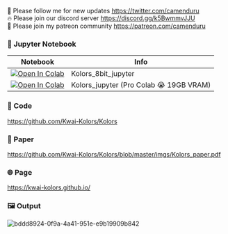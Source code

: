 🐣 Please follow me for new updates https://twitter.com/camenduru <br />
🔥 Please join our discord server https://discord.gg/k5BwmmvJJU <br />
🥳 Please join my patreon community https://patreon.com/camenduru <br />

### 🍊 Jupyter Notebook

| Notebook | Info
| --- | --- |
[![Open In Colab](https://colab.research.google.com/assets/colab-badge.svg)](https://colab.research.google.com/github/camenduru/Kolors-jupyter/blob/main/Kolors_8bit_jupyter.ipynb) | Kolors_8bit_jupyter
[![Open In Colab](https://colab.research.google.com/assets/colab-badge.svg)](https://colab.research.google.com/github/camenduru/Kolors-jupyter/blob/main/Kolors_jupyter.ipynb) | Kolors_jupyter (Pro Colab 😭 19GB VRAM)

### 🧬 Code
https://github.com/Kwai-Kolors/Kolors

### 📄 Paper
https://github.com/Kwai-Kolors/Kolors/blob/master/imgs/Kolors_paper.pdf

### 🌐 Page
https://kwai-kolors.github.io/

### 🖼 Output

![bddd8924-0f9a-4a41-951e-e9b19909b842](https://github.com/camenduru/Kolors-jupyter/assets/54370274/046b8dcb-a408-4b62-ac2f-f817e452375b)